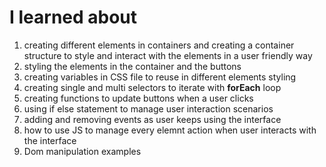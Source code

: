 # I learned about

1. creating different elements in containers and creating a container structure to style and interact with the elements in a user friendly way
2. styling the elements in the container and the buttons
3. creating variables in CSS file to reuse in different elements styling
4. creating single and multi selectors to iterate with **forEach** loop
5. creating functions to update buttons when a user clicks
6. using if else statement to manage user interaction scenarios
7. adding and removing events as user keeps using the interface
8. how to use JS to manage every elemnt action when user interacts with the interface
9. Dom manipulation examples
